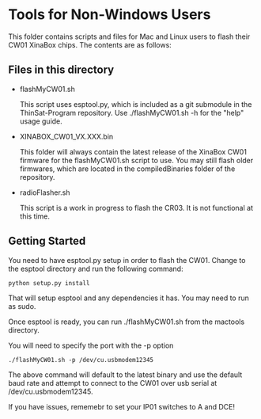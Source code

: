 # Tools for Non-Windows Users

This folder contains scripts and files for Mac and Linux users to flash their CW01 XinaBox chips. The contents are as follows:

## Files in this directory

* flashMyCW01.sh

  This script uses esptool.py, which is included as a git submodule in the ThinSat-Program repository. Use ./flashMyCW01.sh -h for the "help" usage guide.

* XINABOX\_CW01\_VX.XXX.bin

  This folder will always contain the latest release of the XinaBox CW01 firmware for the flashMyCW01.sh script to use. You may still flash older firmwares, which are located in the compiledBinaries folder of the repository.

* radioFlasher.sh

  This script is a work in progress to flash the CR03. It is not functional at this time.
  
## Getting Started

You need to have esptool.py setup in order to flash the CW01. Change to the esptool directory and run the following command:

```
python setup.py install
```

That will setup esptool and any dependencies it has.  You may need to run as sudo.

Once esptool is ready, you can run ./flashMyCW01.sh from the mactools directory.

You will need to specify the port with the -p option

```
./flashMyCW01.sh -p /dev/cu.usbmodem12345 
```

The above command will default to the latest binary and use the default baud rate and attempt to connect to the CW01 over usb serial at /dev/cu.usbmodem12345.

If you have issues, rememebr to set your IP01 switches to A and DCE!